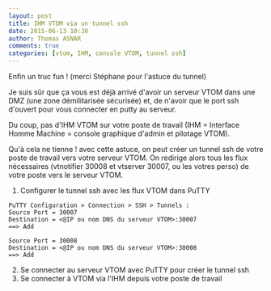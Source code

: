 ```yaml
---
layout: post
title: IHM VTOM via un tunnel ssh
date: 2015-06-13 10:30
author: Thomas ASNAR
comments: true
categories: [vtom, IHM, console VTOM, tunnel ssh]
---
```

Enfin un truc fun ! (merci Stéphane pour l'astuce du tunnel)

Je suis sûr que ça vous est déjà arrivé d'avoir un serveur VTOM dans une DMZ (une zone démilitarisée sécurisée) et, de n'avoir que le port ssh d'ouvert pour vous connecter en putty au serveur.

Du coup, pas d'IHM VTOM sur votre poste de travail (IHM = Interface Homme Machine = console graphique d'admin et pilotage VTOM).

Qu'à cela ne tienne ! avec cette astuce, on peut créer un tunnel ssh de votre poste de travail vers votre serveur VTOM. On redirige alors tous les flux nécessaires (vtnotifier 30008 et vtserver 30007, ou les votres perso) de votre poste vers le serveur VTOM.

1. Configurer le tunnel ssh avec les flux VTOM dans PuTTY

```
PuTTY Configuration > Connection > SSH > Tunnels :
Source Port = 30007
Destination = <@IP ou nom DNS du serveur VTOM>:30007 
==> Add
```

```
Source Port = 30008
Destination = <@IP ou nom DNS du serveur VTOM>:30008
==> Add
```
 
2. Se connecter au serveur VTOM avec PuTTY pour créer le tunnel ssh
3. Se connecter à VTOM via l'IHM depuis votre poste de travail
